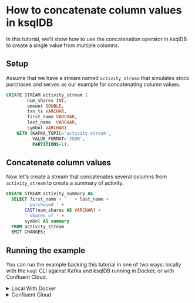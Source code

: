 <!-- title: How to concatenate column values in ksqlDB -->
<!-- description: In this tutorial, learn how to concatenate column values in ksqlDB, with step-by-step instructions and supporting code. -->

# How to concatenate column values in ksqlDB

In this tutorial, we'll show how to use the concatenation operator in ksqlDB to create a single value from multiple columns.

## Setup

Assume that we have a stream named `activity_stream` that simulates stock purchases and serves as our example for concatenating
column values.

```sql
CREATE STREAM activity_stream (
        num_shares INT,
        amount DOUBLE,
        txn_ts VARCHAR,
        first_name VARCHAR,
        last_name  VARCHAR,
        symbol VARCHAR)
    WITH (KAFKA_TOPIC='activity-stream',
          VALUE_FORMAT='JSON',
          PARTITIONS=1);
```

## Concatenate column values 

Now let's create a stream that concatenates several columns from `activity_stream` to create a summary of activity.

```sql
CREATE STREAM activity_summary AS
  SELECT first_name + ' ' + last_name +
       ' purchased ' +
       CAST(num_shares AS VARCHAR) +
       ' shares of ' +
       symbol AS summary
  FROM activity_stream
  EMIT CHANGES;
```

## Running the example

You can run the example backing this tutorial in one of two ways: locally with the `ksql` CLI against Kafka and ksqlDB running in Docker, or with Confluent Cloud.

<details>
  <summary>Local With Docker</summary>

  ### Prerequisites

  * Docker running via [Docker Desktop](https://docs.docker.com/desktop/) or [Docker Engine](https://docs.docker.com/engine/install/)
  * [Docker Compose](https://docs.docker.com/compose/install/). Ensure that the command `docker compose version` succeeds.

  ### Run the commands

  Clone the `confluentinc/tutorials` GitHub repository (if you haven't already) and navigate to the `tutorials` directory:

  ```shell
  git clone git@github.com:confluentinc/tutorials.git
  cd tutorials
  ```

  Start ksqlDB and Kafka:

  ```shell
  docker compose -f ./docker/docker-compose-ksqldb.yml up -d
  ```

  Next, open the ksqlDB CLI:

  ```shell
  docker exec -it ksqldb-cli ksql http://ksqldb-server:8088
  ```

  Run the following SQL statements to create the `activity_stream` stream backed by Kafka running in Docker and populate it with
  test data.

  ```sql
  CREATE STREAM activity_stream (
          num_shares INT,
          amount DOUBLE,
          txn_ts VARCHAR,
          first_name VARCHAR,
          last_name  VARCHAR,
          symbol VARCHAR)
      WITH (KAFKA_TOPIC='activity-stream',
            VALUE_FORMAT='JSON',
            PARTITIONS=1);

  INSERT INTO activity_stream (num_shares, amount, txn_ts, first_name, last_name, symbol)
      VALUES (300, 5004.89, '2024-09-04 02:35:43', 'Tony', 'Stark', 'IMEP');
  INSERT INTO activity_stream (num_shares, amount, txn_ts, first_name, last_name, symbol)
      VALUES (425, 1000.91, '2024-09-04 02:35:44', 'Nick', 'Fury', 'IMEP');
  INSERT INTO activity_stream (num_shares, amount, txn_ts, first_name, last_name, symbol)
      VALUES (918, 8004.54, '2024-09-04 02:35:45', 'Natasha', 'Romanov', 'STRK');
  INSERT INTO activity_stream (num_shares, amount, txn_ts, first_name, last_name, symbol)
      VALUES (100, 6088.22, '2024-09-04 02:35:46', 'Wanda', 'Maximoff', 'STRK');
  ```

  Finally, run the concatenation query and then select from it. Note that we first tell ksqlDB to consume from the beginning of the stream.

  ```sql
  SET 'auto.offset.reset'='earliest';

  CREATE STREAM activity_summary AS
    SELECT first_name + ' ' + last_name +
         ' purchased ' +
         CAST(num_shares AS VARCHAR) +
         ' shares of ' +
         symbol AS summary
    FROM activity_stream
    EMIT CHANGES;
  ```

  ```sql
  SELECT *
  FROM activity_summary
  EMIT CHANGES;
  ```

  The query output should look like this:

  ```plaintext
  +-----------------------------------------------------------+
  |SUMMARY                                                    |
  +-----------------------------------------------------------+
  |Tony Stark purchased 30000 shares of IMEP                  |
  |Nick Fury purchased 425 shares of IMEP                     |
  |Natasha Romanov purchased 918 shares of STRK               |
  |Wanda Maximoff purchased 100 shares of STRK                |
  +-----------------------------------------------------------+
  ```

  When you are finished, exit the ksqlDB CLI by entering `CTRL-D` and clean up the containers used for this tutorial by running:

  ```shell
  docker compose -f ./docker/docker-compose-ksqldb.yml down
  ```

</details>

<details>
  <summary>Confluent Cloud</summary>

  ### Prerequisites

  * A [Confluent Cloud](https://confluent.cloud/signup) account
  * The [Confluent CLI](https://docs.confluent.io/confluent-cli/current/install.html) installed on your machine

  ### Create Confluent Cloud resources

  Login to your Confluent Cloud account:

  ```shell
  confluent login --prompt --save
  ```

  Install a CLI plugin that will streamline the creation of resources in Confluent Cloud:

  ```shell
  confluent plugin install confluent-cloud_kickstart
  ```

  Run the following command to create a Confluent Cloud environment and Kafka cluster. This will create 
  resources in AWS region `us-west-2` by default, but you may override these choices by passing the `--cloud` argument with
  a value of `aws`, `gcp`, or `azure`, and the `--region` argument that is one of the cloud provider's supported regions,
  which you can list by running `confluent kafka region list --cloud <CLOUD PROVIDER>`
  
  ```shell
  confluent cloud-kickstart --name ksqldb-tutorial \
    --environment-name ksqldb-tutorial \
    --output-format stdout
  ```

  Now, create a ksqlDB cluster by first getting your user ID of the form `u-123456` when you run this command:

  ```shell
  confluent iam user list
  ```

  And then create a ksqlDB cluster called `ksqldb-tutorial` with access linked to your user account:

  ```shell
  confluent ksql cluster create ksqldb-tutorial \
    --credential-identity <USER ID>
  ```

  ### Run the commands

  Login to the [Confluent Cloud Console](https://confluent.cloud/). Select `Environments` in the left-hand navigation,
  and then click the `ksqldb-tutorial` environment tile. Click the `ksqldb-tutorial` Kafka cluster tile, and then
  select `ksqlDB` in the left-hand navigation.

  The cluster may take a few minutes to be provisioned. Once its status is `Up`, click the cluster name and scroll down to the editor.

  In the query properties section at the bottom, change the value for `auto.offset.reset` to `Earliest` so that ksqlDB 
  will consume from the beginning of the stream we create.

  Enter the following statements in the editor and click `Run query`. This creates the `activity_stream` stream and
  populates it with test data.

  ```sql
  CREATE STREAM activity_stream (
          num_shares INT,
          amount DOUBLE,
          txn_ts VARCHAR,
          first_name VARCHAR,
          last_name  VARCHAR,
          symbol VARCHAR)
      WITH (KAFKA_TOPIC='activity-stream',
            VALUE_FORMAT='JSON',
            PARTITIONS=1);

  INSERT INTO activity_stream (num_shares, amount, txn_ts, first_name, last_name, symbol)
      VALUES (300, 5004.89, '2024-09-04 02:35:43', 'Tony', 'Stark', 'IMEP');
  INSERT INTO activity_stream (num_shares, amount, txn_ts, first_name, last_name, symbol)
      VALUES (425, 1000.91, '2024-09-04 02:35:44', 'Nick', 'Fury', 'IMEP');
  INSERT INTO activity_stream (num_shares, amount, txn_ts, first_name, last_name, symbol)
      VALUES (918, 8004.54, '2024-09-04 02:35:45', 'Natasha', 'Romanov', 'STRK');
  INSERT INTO activity_stream (num_shares, amount, txn_ts, first_name, last_name, symbol)
      VALUES (100, 6088.22, '2024-09-04 02:35:46', 'Wanda', 'Maximoff', 'STRK');
  ```

  Now paste the query to concatenate column values in the editor and click `Run query`:

  ```sql
  CREATE STREAM activity_summary AS
    SELECT first_name + ' ' + last_name +
         ' purchased ' +
         CAST(num_shares AS VARCHAR) +
         ' shares of ' +
         symbol AS summary
    FROM activity_stream
    EMIT CHANGES;
  ```

  Finally, select from the resulting stream:
  ```sql
  SELECT *
  FROM activity_summary
  EMIT CHANGES;
  ```

  The query output should look like this:

  ```plaintext
  +-----------------------------------------------------------+
  |SUMMARY                                                    |
  +-----------------------------------------------------------+
  |Tony Stark purchased 30000 shares of IMEP                  |
  |Nick Fury purchased 425 shares of IMEP                     |
  |Natasha Romanov purchased 918 shares of STRK               |
  |Wanda Maximoff purchased 100 shares of STRK                |
  +-----------------------------------------------------------+
  ```

  ### Clean up

  When you are finished, delete the `ksqldb-tutorial` environment by first getting the environment ID of the form 
  `env-123456` corresponding to it:

  ```shell
  confluent environment list
  ```

  Delete the environment, including all resources created for this tutorial:

  ```shell
  confluent environment delete <ENVIRONMENT ID>
  ```

</details>
